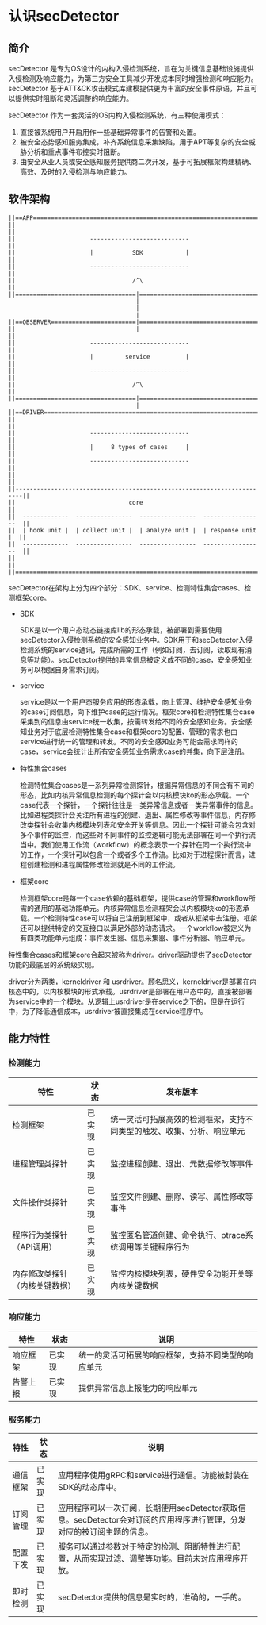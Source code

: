 # 认识secDetector

## 简介

secDetector 是专为OS设计的内构入侵检测系统，旨在为关键信息基础设施提供入侵检测及响应能力，为第三方安全工具减少开发成本同时增强检测和响应能力。secDetector 基于ATT&CK攻击模式库建模提供更为丰富的安全事件原语，并且可以提供实时阻断和灵活调整的响应能力。

secDetector 作为一套灵活的OS内构入侵检测系统，有三种使用模式：

1. 直接被系统用户开启用作一些基础异常事件的告警和处置。
2. 被安全态势感知服务集成，补齐系统信息采集缺陷，用于APT等复杂的安全威胁分析和重点事件布控实时阻断。
3. 由安全从业人员或安全感知服务提供商二次开发，基于可拓展框架构建精确、高效、及时的入侵检测与响应能力。

## 软件架构

```text
||==APP===================================================================||
||                                                                        ||
||                     ----------------------------                       ||
||                     |           SDK            |                       ||
||                     ----------------------------                       ||
||                                 /^\                                    ||
||==================================|=====================================||
                                    |
                                    |
                                    |
||==OBSERVER========================|=====================================||
||                                  |                                     ||
||                     ----------------------------                       ||
||                     |         service          |                       ||
||                     ----------------------------                       ||
||                                 /^\                                    ||
||==================================|=====================================||
                                    |
||==DRIVER================================================================||
||                                                                        ||
||                     ----------------------------                       ||
||                     |     8 types of cases     |                       ||
||                     ----------------------------                       ||
||                                                                        ||
||------------------------------------------------------------------------||
||                                core                                    ||
||  -------------  ----------------  ----------------  -----------------  ||
||  | hook unit |  | collect unit |  | analyze unit |  | response unit |  ||
||  -------------  ----------------  ----------------  -----------------  ||
||                                                                        ||
||========================================================================||
```

secDetector在架构上分为四个部分：SDK、service、检测特性集合cases、检测框架core。

- SDK

  SDK是以一个用户态动态链接库lib的形态承载，被部署到需要使用secDetector入侵检测系统的安全感知业务中。SDK用于和secDetector入侵检测系统的service通讯，完成所需的工作（例如订阅，去订阅，读取现有消息等功能）。secDetector提供的异常信息被定义成不同的case，安全感知业务可以根据自身需求订阅。

- service

  service是以一个用户态服务应用的形态承载，向上管理、维护安全感知业务的case订阅信息，向下维护case的运行情况。框架core和检测特性集合case采集到的信息由service统一收集，按需转发给不同的安全感知业务。安全感知业务对于底层检测特性集合case和框架core的配置、管理的需求也由service进行统一的管理和转发。不同的安全感知业务可能会需求同样的case，service会统计出所有安全感知业务需求case的并集，向下层注册。

- 特性集合cases

  检测特性集合cases是一系列异常检测探针，根据异常信息的不同会有不同的形态，比如内核异常信息检测的每个探针会以内核模块ko的形态承载。一个case代表一个探针，一个探针往往是一类异常信息或者一类异常事件的信息。比如进程类探针会关注所有进程的创建、退出、属性修改等事件信息，内存修改类探针会收集内核模块列表和安全开关等信息。因此一个探针可能会包含对多个事件的监控，而这些对不同事件的监控逻辑可能无法部署在同一个执行流当中。我们使用工作流（workflow）的概念表示一个探针在同一个执行流中的工作，一个探针可以包含一个或者多个工作流。比如对于进程探针而言，进程创建检测和进程属性修改检测就是不同的工作流。

- 框架core

  检测框架core是每一个case依赖的基础框架，提供case的管理和workflow所需的通用的基础功能单元。内核异常信息检测框架会以内核模块ko的形态承载。一个检测特性case可以将自己注册到框架中，或者从框架中去注册。框架还可以提供特定的交互接口以满足外部的动态请求。一个workflow被定义为有四类功能单元组成：事件发生器、信息采集器、事件分析器、响应单元。

特性集合cases和框架core合起来被称为driver。driver驱动提供了secDetector功能的最底层的系统级实现。

driver分为两类，kerneldriver 和 usrdriver。顾名思义，kerneldriver是部署在内核态中的，以内核模块的形式承载。usrdriver是部署在用户态中的，直接被部署为service中的一个模块。从逻辑上usrdriver是在service之下的，但是在运行中，为了降低通信成本，usrdriver被直接集成在service程序中。

## 能力特性

### 检测能力

| 特性                           | 状态   | 发布版本                                                     |
| ------------------------------ | ------ | ------------------------------------------------------------ |
| 检测框架                       | 已实现 | 统一灵活可拓展高效的检测框架，支持不同类型的触发、收集、分析、响应单元 |
| 进程管理类探针                 | 已实现 | 监控进程创建、退出、元数据修改等事件                         |
| 文件操作类探针                 | 已实现 | 监控文件创建、删除、读写、属性修改等事件                     |
| 程序行为类探针（API调用）      | 已实现 | 监控匿名管道创建、命令执行、ptrace系统调用等关键程序行为     |
| 内存修改类探针（内核关键数据） | 已实现 | 监控内核模块列表，硬件安全功能开关等内核关键数据             |

### 响应能力

| 特性     | 状态   | 说明                                               |
| -------- | ------ | -------------------------------------------------- |
| 响应框架 | 已实现 | 统一的灵活可拓展的响应框架，支持不同类型的响应单元 |
| 告警上报 | 已实现 | 提供异常信息上报能力的响应单元                     |

### 服务能力

| 特性     | 状态   | 说明                                                         |
| -------- | ------ | ------------------------------------------------------------ |
| 通信框架 | 已实现 | 应用程序使用gRPC和service进行通信。功能被封装在SDK的动态库中。 |
| 订阅管理 | 已实现 | 应用程序可以一次订阅，长期使用secDetector获取信息。secDetector会对订阅的应用程序进行管理，分发对应的被订阅主题的信息。 |
| 配置下发 | 已实现 | 服务可以通过参数对于特定的检测、阻断特性进行配置，从而实现过滤、调整等功能。目前未对应用程序开放。 |
| 即时检测 | 已实现 | secDetector提供的信息是实时的，准确的，一手的。              |
